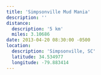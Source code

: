 ```yaml
---
title: 'Simpsonville Mud Mania'
description: ''
distance:
  description: '5 km'
  miles: 3.10686
date: 2013-04-20 08:30:00 -0500
location:
  description: 'Simpsonville, SC'
  latitude: 34.534977
  longitude: -79.883414
---
```

